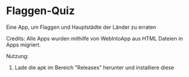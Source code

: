 # Flaggen-Quiz
Eine App, um Flaggen und Hauptstädte der Länder zu erraten

Credits: Alle Apps wurden mithilfe von WebIntoApp aus HTML Dateien in Apps migriert.

Nutzung:
1. Lade die apk im Bereich "Releases" herunter und installiere diese
